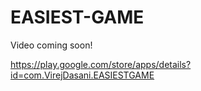 # EASIEST-GAME

Video coming soon!

https://play.google.com/store/apps/details?id=com.VirejDasani.EASIESTGAME
